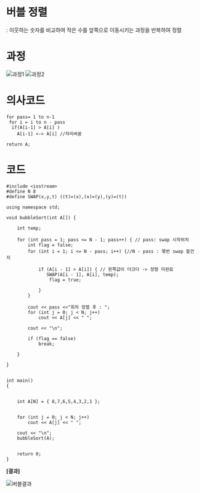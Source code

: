 



# 버블 정렬
: 이웃하는 숫자를 비교하여 작은 수를 앞쪽으로 이동시키는 과정을 반복하여 정렬

# 과정

![과정1](https://user-images.githubusercontent.com/86418674/172307101-bd0b8e25-4139-4ac2-a129-81e2c1495101.png)
![과정2](https://user-images.githubusercontent.com/86418674/172307112-d037a1ec-c5b4-471c-ac21-1ad5a7a8d261.png)


# 의사코드

```
for pass= 1 to n-1
 for i = i to n - pass
  if(A[i-1] > A[i] )
    A[i-1] <-> A[i] //자리바꿈
    
return A;
```

# 코드

```
#include <iostream>
#define N 8
#define SWAP(x,y,t) ((t)=(x),(x)=(y),(y)=(t))

using namespace std;

void bubbleSort(int A[]) {

    int temp;

    for (int pass = 1; pass <= N - 1; pass++) { // pass: swap 시작위치
        int flag = false;
        for (int i = 1; i <= N - pass; i++) {//N - pass : 몇번 swap 할건지
          
            if (A[i - 1] > A[i]) { // 왼쪽값이 더크다 -> 정렬 미완료
               SWAP(A[i - 1], A[i], temp);
                flag = true;

            }
        }
           
        cout << pass <<"회차 정렬 후 : ";
        for (int j = 0; j < N; j++)
            cout << A[j] << " ";

        cout << "\n";

        if (flag == false)
            break;

    }

}


int main()
{


    int A[N] = { 8,7,6,5,4,3,2,1 };


    for (int j = 0; j < N; j++)
        cout << A[j] << " ";

    cout << "\n";
    bubbleSort(A);


    return 0;
}

```

**[결과]**

![버블결과](https://user-images.githubusercontent.com/86418674/172311061-45a02af3-ef1c-46df-9f6b-70bfeca4ab79.png)

